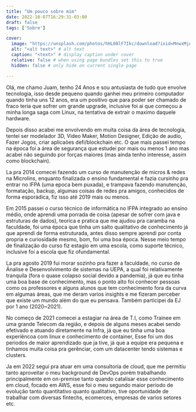 ```yaml
---
title: "Um pouco sobre mim"
date: 2022-10-07T16:29:31-03:00
draft: false
tags: ['Sobre']

cover:
  image: "https://unsplash.com/photos/hHL08lF7Ikc/download?ixid=MnwxMjA3fDB8MXxhbGx8fHx8fHx8fHwxNjY1MzQ2MzAx&force=true&w=640" # image path/url
  alt: "<alt text>" # alt text
  caption: "<text>" # display caption under cover
  relative: false # when using page bundles set this to true
  hidden: false # only hide on current single page

---
```

Olá, me chamo Juam, tenho 24 Anos e sou antusiasta de tudo que envolve tecnologia, isso desde pequeno quando ganhei meu primeiro computador quando tinha uns 12 anos, era um positivo que para poder ser chamado de fraco teria que sofrer um grande upgrade, inclusive foi ai que começou a minha longa saga com Linux, na tentativa de extrair o maximo daquele hardware.

Depois disso acabei me envolvendo em muita coisa da área de tecnologia, tentei ser modelador 3D, Video Maker, Motion Designer, Edição de audio, Fazer Jogos, criar aplicaões defi/blockchain etc. O que mais passei tempo na época foi a área de segurança que estudei por mais ou menos 1 ano mas acabei não seguindo por forças maiores (mas ainda tenho interesse, assim como blockchain).

La pra 2014 comecei fazendo um curso de manutenção de micros & redes na Microlins, enquanto finalizada o ensino fundamental e fazia cursinho pra entrar no IFPA (uma epoca bem puxada), e trampava fazendo manutenção, formatação, backup, algumas coisas de redes pra amigos, conhecidos de forma esporádica, fiz isso até 2019 mais ou menos.

Em 2015 passei o curso técnico de informática no IFPA integrado ao ensino médio, onde aprendi uma porrada de coisa (apesar de sofrer com java e estruturas de dados), teorica e pratica que me ajudou pra caramba na faculdade, foi uma época que tinha um salto qualitativo de conhecimento já que aprendi de forma estruturada, antes disso sempre aprendi por conta propria e curiosidade mesmo, bom, foi uma boa época.
Nesse meio tempo de finalização do curso fiz estagio em uma escola, como suporte técnico, inclusive foi a escola que fiz ofundamental.

La pra agosto 2019 fui morar sozinho pra fazer a faculdade, no curso de Ánalise e Desenvolvimento de sistemas na UEPA, a qual foi relativamente tranquila (fora o quase colapso social devido a pandemia), já que eu tinha uma boa base de conhecimento, mas o ponto alto foi conhecer pessoas como os professores e alguns alunos que tem conhecimento fora da curva em algumas áreas, que me deram varios insights e me fizeram perceber que existe um mundo além do que eu pensava. Também participei da EJ por 1 ano (2020~2021).

No começo de 2021 comecei a estagiar na área de T.I, como Trainee em uma grande Telecom da região, e depois de alguns meses acabei sendo efetivado e atuando diretamente na Infra, já que eu tinha uma boa experiêncoa com linux e conhecimento de container, Esse foi um dos periodos de maior aprendizado que ja tive, já que a equipe era pequena e tinhamos muita coisa pra gerênciar, com um datacenter tendo sistemas e clusters.

Ja em 2022 segui pra atuar em uma consultoria de cloud, que me permitiu tanto aproveitar o meu background de DevOps porém trabalhando principalmente em on-premise tanto quando catalisar esse conhecimento em cloud, focado em AWS, esse foi o meu segundo maior periodo de evolução tanto quantitativo quanto qualitativo, tive oportunidade de trabalhar com diversas fintechs, ecomerces, empresas de varios setores etc.